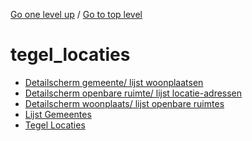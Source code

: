 <!-- generated by markdown-notes-tree -->

<!-- upward navigation links generated by markdown-notes-tree start here -->

[Go one level up](../SUMMARY.md) / [Go to top level](../../../../SUMMARY.md)

<!-- upward navigation links generated by markdown-notes-tree end here -->

# tegel_locaties

<!-- optional markdown-notes-tree directory description starts here -->

<!-- optional markdown-notes-tree directory description ends here -->

- [Detailscherm gemeente/ lijst woonplaatsen](detail_gemeente_met_lijst_woonplaatsen.md)
- [Detailscherm openbare ruimte/ lijst locatie-adressen](detail_openbare_ruimte_met_lijst_locatie-adressen.md)
- [Detailscherm woonplaats/ lijst openbare ruimtes](detail_woonplaats_met_lijst_openbare_ruimtes.md)
- [Lijst Gemeentes](lijst_gemeentes.md)
- [Tegel Locaties](README.md)

